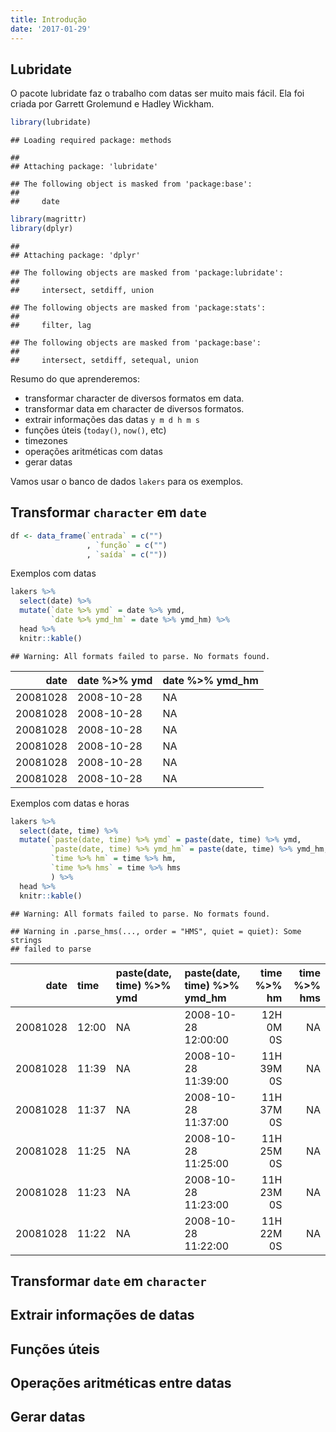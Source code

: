 ```yaml
---
title: Introdução
date: '2017-01-29'
---
```






## Lubridate

O pacote lubridate faz o trabalho com datas ser muito mais fácil. Ela foi criada por Garrett Grolemund e Hadley Wickham.


```r
library(lubridate)
```

```
## Loading required package: methods
```

```
## 
## Attaching package: 'lubridate'
```

```
## The following object is masked from 'package:base':
## 
##     date
```

```r
library(magrittr)
library(dplyr)
```

```
## 
## Attaching package: 'dplyr'
```

```
## The following objects are masked from 'package:lubridate':
## 
##     intersect, setdiff, union
```

```
## The following objects are masked from 'package:stats':
## 
##     filter, lag
```

```
## The following objects are masked from 'package:base':
## 
##     intersect, setdiff, setequal, union
```

Resumo do que aprenderemos:

- transformar character de diversos formatos em data.
- transformar data em character de diversos formatos.
- extrair informações das datas `y m d h m s`
- funções úteis (`today()`, `now()`, etc)
- timezones
- operações aritméticas com datas
- gerar datas

Vamos usar o banco de dados `lakers` para os exemplos.

## Transformar `character` em `date`


```r
df <- data_frame(`entrada` = c("")
                 , `função` = c("")
                 , `saída` = c(""))
```


Exemplos com datas


```r
lakers %>% 
  select(date) %>% 
  mutate(`date %>% ymd` = date %>% ymd,
         `date %>% ymd_hm` = date %>% ymd_hm) %>% 
  head %>%
  knitr::kable()
```

```
## Warning: All formats failed to parse. No formats found.
```



|     date|date %>% ymd |date %>% ymd_hm |
|--------:|:------------|:---------------|
| 20081028|2008-10-28   |NA              |
| 20081028|2008-10-28   |NA              |
| 20081028|2008-10-28   |NA              |
| 20081028|2008-10-28   |NA              |
| 20081028|2008-10-28   |NA              |
| 20081028|2008-10-28   |NA              |

Exemplos com datas e horas


```r
lakers %>% 
  select(date, time) %>% 
  mutate(`paste(date, time) %>% ymd` = paste(date, time) %>% ymd,
         `paste(date, time) %>% ymd_hm` = paste(date, time) %>% ymd_hm,
         `time %>% hm` = time %>% hm,
         `time %>% hms` = time %>% hms
         ) %>% 
  head %>%
  knitr::kable()
```

```
## Warning: All formats failed to parse. No formats found.
```

```
## Warning in .parse_hms(..., order = "HMS", quiet = quiet): Some strings
## failed to parse
```



|     date|time  |paste(date, time) %>% ymd |paste(date, time) %>% ymd_hm | time %>% hm| time %>% hms|
|--------:|:-----|:-------------------------|:----------------------------|-----------:|------------:|
| 20081028|12:00 |NA                        |2008-10-28 12:00:00          |   12H 0M 0S|           NA|
| 20081028|11:39 |NA                        |2008-10-28 11:39:00          |  11H 39M 0S|           NA|
| 20081028|11:37 |NA                        |2008-10-28 11:37:00          |  11H 37M 0S|           NA|
| 20081028|11:25 |NA                        |2008-10-28 11:25:00          |  11H 25M 0S|           NA|
| 20081028|11:23 |NA                        |2008-10-28 11:23:00          |  11H 23M 0S|           NA|
| 20081028|11:22 |NA                        |2008-10-28 11:22:00          |  11H 22M 0S|           NA|


## Transformar `date` em `character`


## Extrair informações de datas


## Funções úteis


## Operações aritméticas entre datas


## Gerar datas


